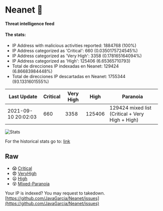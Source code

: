 # Neanet :hocho:
#### Threat intelligence feed
#### The stats:

- IP Address with malicious activities reported: 1884768 (100%)
- IP Address categorized as 'Critical':  660 (0.0350175724545%)
- IP Address categorized as 'Very High':  3358 (0.178165164094%)
- IP Address categorized as 'High':  125406 (6.65365710793)
- Total de direcciones IP indexadas en Neanet:  129424 (6.86683984448%)
- Total de direcciones IP descartadas en Neanet:  1755344 (93.1331601555%)

| Last Update | Critical | Very High | High | Paranoia |
| --- | --- | --- | --- | --- |
| 2021-09-10 20:02:03 | 660 | 3358 | 125406 | 129424 mixed list (Critical + Very High + High)|

![Stats](https://docs.google.com/spreadsheets/d/e/2PACX-1vSnaNMIXVabIpDJjufMlzH7poXnshF3mgd8Is1g9ytUEzVsP5my4Trn8f-xkoLLQ38xpL3HtmUexLo6/pubchart?oid=501124687&format=image)

For the historical stats go to: [link](/stats.csv)
## Raw
- :scream: [Critical](https://raw.githubusercontent.com/JavaGarcia/Neanet/master/blacklists/neanet_critical.txt)
- :fearful: [VeryHigh](https://raw.githubusercontent.com/JavaGarcia/Neanet/master/blacklists/neanet_veryHigh.txtt)
- :frowning: [High](https://raw.githubusercontent.com/JavaGarcia/Neanet/master/blacklists/neanet_high.txt)
- :dizzy_face: [Mixed-Paranoia](https://raw.githubusercontent.com/JavaGarcia/Neanet/master/blacklists/neanet_all.txt)


Your IP is indexed? You may request to takedown. [https://github.com/JavaGarcia/Neanet/issues](https://github.com/JavaGarcia/Neanet/issues)



































































































































































































































































































































































































































































































































































































































































































































































































































































































































































































































































































































































































































































































































































































































































































































































































































































































































































































































































































































































































































































































































































































































































































































































































































































































































































































































































































































































































































































































































































































































































































































































































































































































































































































































































































































































































































































































































































































































































































































































































































































































































































































































































































































































































































































































































































































































































































































































































































































































































































































































































































































































































































































































































































































































































































































































































































































































































































































































































































































































































































































































































































































































































































































































































































































































































































































































































































































































































































































































































































































































































































































































































































































































































































































































































































































































































































































































































































































































































































































































































































































































































































































































































































































































































































































































































































































































































































































































































































































